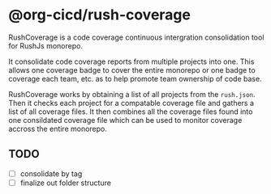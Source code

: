# @org-cicd/rush-coverage

RushCoverage is a code coverage continuous intergration consolidation tool for
RushJs monorepo.

It consolidate code coverage reports from multiple projects into one. This
allows one coverage badge to cover the entire monorepo or one badge to coverage
each team, etc. as to help promote team ownership of code base.

RushCoverage works by obtaining a list of all projects from the `rush.json`.
Then it checks each project for a compatable coverage file and gathers a list of
all coverage files. It then combines all the coverage files found into one
consildated coverage file which can be used to monitor coverage accross the
entire monorepo.

## TODO

- [ ] consolidate by tag
- [ ] finalize out folder structure
